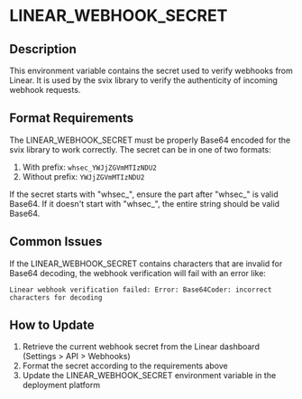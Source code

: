 # LINEAR_WEBHOOK_SECRET

## Description
This environment variable contains the secret used to verify webhooks from Linear. It is used by the svix library to verify the authenticity of incoming webhook requests.

## Format Requirements
The LINEAR_WEBHOOK_SECRET must be properly Base64 encoded for the svix library to work correctly. The secret can be in one of two formats:

1. With prefix: `whsec_YWJjZGVmMTIzNDU2`
2. Without prefix: `YWJjZGVmMTIzNDU2`

If the secret starts with "whsec_", ensure the part after "whsec_" is valid Base64. If it doesn't start with "whsec_", the entire string should be valid Base64.

## Common Issues
If the LINEAR_WEBHOOK_SECRET contains characters that are invalid for Base64 decoding, the webhook verification will fail with an error like:
```
Linear webhook verification failed: Error: Base64Coder: incorrect characters for decoding
```

## How to Update
1. Retrieve the current webhook secret from the Linear dashboard (Settings > API > Webhooks)
2. Format the secret according to the requirements above
3. Update the LINEAR_WEBHOOK_SECRET environment variable in the deployment platform
